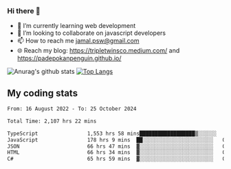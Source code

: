 ### Hi there 👋

<!--
**padepokanpenguin/padepokanpenguin** is a ✨ _special_ ✨ repository because its `README.md` (this file) appears on your GitHub profile.
-->

- 🌱 I’m currently learning  web development
- 👯 I’m looking to collaborate on javascript developers
- 📫 How to reach me jamal.psw@gmail.com
- 🌐 Reach my blog:
   https://tripletwinsco.medium.com/ and
   https://padepokanpenguin.github.io/

![Anurag's github stats](https://github-readme-stats.vercel.app/api?username=padepokanpenguin&count_private=true&disable_animations=false&show_icons=true&theme=default)
[![Top Langs](https://github-readme-stats.vercel.app/api/top-langs/?username=padepokanpenguin&theme=default&layout=compact)](https://github.com/padepokanpenguin)

## My coding stats

<!--START_SECTION:waka-->

```txt
From: 16 August 2022 - To: 25 October 2024

Total Time: 2,107 hrs 22 mins

TypeScript                1,553 hrs 58 mins██████████████████▒░░░░░░   73.74 %
JavaScript                178 hrs 9 mins  ██░░░░░░░░░░░░░░░░░░░░░░░   08.45 %
JSON                      66 hrs 47 mins  ▓░░░░░░░░░░░░░░░░░░░░░░░░   03.17 %
HTML                      66 hrs 34 mins  ▓░░░░░░░░░░░░░░░░░░░░░░░░   03.16 %
C#                        65 hrs 59 mins  ▓░░░░░░░░░░░░░░░░░░░░░░░░   03.13 %
```

<!--END_SECTION:waka-->



